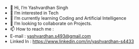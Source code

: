 - 👋 Hi, I’m Yashvardhan Singh
- 👀 I’m interested in Tech
- 🌱 I’m currently learning Coding and Artificial Intelligence
- 💞️ I’m looking to collaborate on Projects.
- 📫 How to reach me :
-   E-mail : yashvardhan.s493@gmail.com
-   Linked In : https://www.linkedin.com/in/yashvardhan-s4433

<!---
yashvardhan-singh9/yashvardhan-singh9 is a ✨ special ✨ repository because its `README.md` (this file) appears on your GitHub profile.
You can click the Preview link to take a look at your changes.
--->

